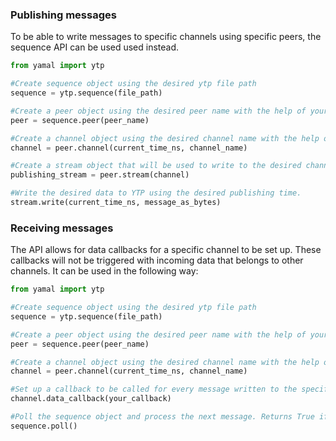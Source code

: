 ### Publishing messages

To be able to write messages to specific channels using specific peers, the sequence API can be used used instead.

```python
from yamal import ytp

#Create sequence object using the desired ytp file path
sequence = ytp.sequence(file_path)

#Create a peer object using the desired peer name with the help of your sequence object
peer = sequence.peer(peer_name)

#Create a channel object using the desired channel name with the help of your peer object
channel = peer.channel(current_time_ns, channel_name)

#Create a stream object that will be used to write to the desired channel identifying yourself as the desired peer
publishing_stream = peer.stream(channel)

#Write the desired data to YTP using the desired publishing time.
stream.write(current_time_ns, message_as_bytes)
```

### Receiving messages

The API allows for data callbacks for a specific channel to be set up. These callbacks will not be triggered with incoming data that belongs to other channels. It can be used in the following way:

```python
from yamal import ytp

#Create sequence object using the desired ytp file path
sequence = ytp.sequence(file_path)

#Create a peer object using the desired peer name with the help of your sequence object
peer = sequence.peer(peer_name)

#Create a channel object using the desired channel name with the help of your peer object
channel = peer.channel(current_time_ns, channel_name)

#Set up a callback to be called for every message written to the specified channel
channel.data_callback(your_callback)

#Poll the sequence object and process the next message. Returns True if processed a message, False if no messages were processed
sequence.poll()
```
